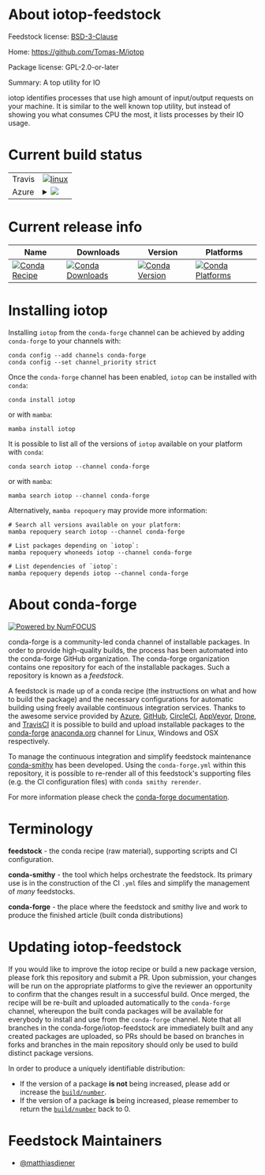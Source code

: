 About iotop-feedstock
=====================

Feedstock license: [BSD-3-Clause](https://github.com/conda-forge/iotop-feedstock/blob/main/LICENSE.txt)

Home: https://github.com/Tomas-M/iotop

Package license: GPL-2.0-or-later

Summary: A top utility for IO

iotop identifies processes that use high amount of input/output requests on your machine. It is similar to the well known top utility, but instead of showing you what consumes CPU the most, it lists processes by their IO usage.


Current build status
====================


<table><tr>
    <td>Travis</td>
    <td>
      <a href="https://app.travis-ci.com/conda-forge/iotop-feedstock">
        <img alt="linux" src="https://img.shields.io/travis/com/conda-forge/iotop-feedstock/main.svg?label=Linux">
      </a>
    </td>
  </tr>
    
  <tr>
    <td>Azure</td>
    <td>
      <details>
        <summary>
          <a href="https://dev.azure.com/conda-forge/feedstock-builds/_build/latest?definitionId=22615&branchName=main">
            <img src="https://dev.azure.com/conda-forge/feedstock-builds/_apis/build/status/iotop-feedstock?branchName=main">
          </a>
        </summary>
        <table>
          <thead><tr><th>Variant</th><th>Status</th></tr></thead>
          <tbody><tr>
              <td>linux_64</td>
              <td>
                <a href="https://dev.azure.com/conda-forge/feedstock-builds/_build/latest?definitionId=22615&branchName=main">
                  <img src="https://dev.azure.com/conda-forge/feedstock-builds/_apis/build/status/iotop-feedstock?branchName=main&jobName=linux&configuration=linux%20linux_64_" alt="variant">
                </a>
              </td>
            </tr><tr>
              <td>linux_aarch64</td>
              <td>
                <a href="https://dev.azure.com/conda-forge/feedstock-builds/_build/latest?definitionId=22615&branchName=main">
                  <img src="https://dev.azure.com/conda-forge/feedstock-builds/_apis/build/status/iotop-feedstock?branchName=main&jobName=linux&configuration=linux%20linux_aarch64_" alt="variant">
                </a>
              </td>
            </tr><tr>
              <td>linux_ppc64le</td>
              <td>
                <a href="https://dev.azure.com/conda-forge/feedstock-builds/_build/latest?definitionId=22615&branchName=main">
                  <img src="https://dev.azure.com/conda-forge/feedstock-builds/_apis/build/status/iotop-feedstock?branchName=main&jobName=linux&configuration=linux%20linux_ppc64le_" alt="variant">
                </a>
              </td>
            </tr>
          </tbody>
        </table>
      </details>
    </td>
  </tr>
</table>

Current release info
====================

| Name | Downloads | Version | Platforms |
| --- | --- | --- | --- |
| [![Conda Recipe](https://img.shields.io/badge/recipe-iotop-green.svg)](https://anaconda.org/conda-forge/iotop) | [![Conda Downloads](https://img.shields.io/conda/dn/conda-forge/iotop.svg)](https://anaconda.org/conda-forge/iotop) | [![Conda Version](https://img.shields.io/conda/vn/conda-forge/iotop.svg)](https://anaconda.org/conda-forge/iotop) | [![Conda Platforms](https://img.shields.io/conda/pn/conda-forge/iotop.svg)](https://anaconda.org/conda-forge/iotop) |

Installing iotop
================

Installing `iotop` from the `conda-forge` channel can be achieved by adding `conda-forge` to your channels with:

```
conda config --add channels conda-forge
conda config --set channel_priority strict
```

Once the `conda-forge` channel has been enabled, `iotop` can be installed with `conda`:

```
conda install iotop
```

or with `mamba`:

```
mamba install iotop
```

It is possible to list all of the versions of `iotop` available on your platform with `conda`:

```
conda search iotop --channel conda-forge
```

or with `mamba`:

```
mamba search iotop --channel conda-forge
```

Alternatively, `mamba repoquery` may provide more information:

```
# Search all versions available on your platform:
mamba repoquery search iotop --channel conda-forge

# List packages depending on `iotop`:
mamba repoquery whoneeds iotop --channel conda-forge

# List dependencies of `iotop`:
mamba repoquery depends iotop --channel conda-forge
```


About conda-forge
=================

[![Powered by
NumFOCUS](https://img.shields.io/badge/powered%20by-NumFOCUS-orange.svg?style=flat&colorA=E1523D&colorB=007D8A)](https://numfocus.org)

conda-forge is a community-led conda channel of installable packages.
In order to provide high-quality builds, the process has been automated into the
conda-forge GitHub organization. The conda-forge organization contains one repository
for each of the installable packages. Such a repository is known as a *feedstock*.

A feedstock is made up of a conda recipe (the instructions on what and how to build
the package) and the necessary configurations for automatic building using freely
available continuous integration services. Thanks to the awesome service provided by
[Azure](https://azure.microsoft.com/en-us/services/devops/), [GitHub](https://github.com/),
[CircleCI](https://circleci.com/), [AppVeyor](https://www.appveyor.com/),
[Drone](https://cloud.drone.io/welcome), and [TravisCI](https://travis-ci.com/)
it is possible to build and upload installable packages to the
[conda-forge](https://anaconda.org/conda-forge) [anaconda.org](https://anaconda.org/)
channel for Linux, Windows and OSX respectively.

To manage the continuous integration and simplify feedstock maintenance
[conda-smithy](https://github.com/conda-forge/conda-smithy) has been developed.
Using the ``conda-forge.yml`` within this repository, it is possible to re-render all of
this feedstock's supporting files (e.g. the CI configuration files) with ``conda smithy rerender``.

For more information please check the [conda-forge documentation](https://conda-forge.org/docs/).

Terminology
===========

**feedstock** - the conda recipe (raw material), supporting scripts and CI configuration.

**conda-smithy** - the tool which helps orchestrate the feedstock.
                   Its primary use is in the construction of the CI ``.yml`` files
                   and simplify the management of *many* feedstocks.

**conda-forge** - the place where the feedstock and smithy live and work to
                  produce the finished article (built conda distributions)


Updating iotop-feedstock
========================

If you would like to improve the iotop recipe or build a new
package version, please fork this repository and submit a PR. Upon submission,
your changes will be run on the appropriate platforms to give the reviewer an
opportunity to confirm that the changes result in a successful build. Once
merged, the recipe will be re-built and uploaded automatically to the
`conda-forge` channel, whereupon the built conda packages will be available for
everybody to install and use from the `conda-forge` channel.
Note that all branches in the conda-forge/iotop-feedstock are
immediately built and any created packages are uploaded, so PRs should be based
on branches in forks and branches in the main repository should only be used to
build distinct package versions.

In order to produce a uniquely identifiable distribution:
 * If the version of a package **is not** being increased, please add or increase
   the [``build/number``](https://docs.conda.io/projects/conda-build/en/latest/resources/define-metadata.html#build-number-and-string).
 * If the version of a package **is** being increased, please remember to return
   the [``build/number``](https://docs.conda.io/projects/conda-build/en/latest/resources/define-metadata.html#build-number-and-string)
   back to 0.

Feedstock Maintainers
=====================

* [@matthiasdiener](https://github.com/matthiasdiener/)

